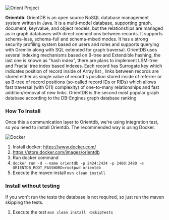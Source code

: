 
![Orient Project](https://github.com/JNOSQL/jnosql-site/blob/master/assets/img/logos/orientdb.png)


**Orientdb**: OrientDB is an open source NoSQL database management system written in Java. It is a multi-model database, supporting graph, document, key/value, and object models, but the relationships are managed as in graph databases with direct connections between records. It supports schema-less, schema-full and schema-mixed modes. It has a strong security profiling system based on users and roles and supports querying with Gremlin along with SQL extended for graph traversal. OrientDB uses several indexing mechanisms based on B-tree and Extendible hashing, the last one is known as "hash index", there are plans to implement LSM-tree and Fractal tree index based indexes. Each record has Surrogate key which indicates position of record inside of Array list , links between records are stored either as single value of record's position stored inside of referrer or as B-tree of record positions (so-called record IDs or RIDs) which allows fast traversal (with O(1) complexity) of one-to-many relationships and fast addition/removal of new links. OrientDB is the second most popular graph database according to the DB-Engines graph database ranking


### How To Install

Once this a communication layer to Orientdb, we're using integration test, so you need to install Orientdb. The recommended way is using Docker.

![Docker](https://www.docker.com/sites/default/files/horizontal_large.png)


1. Install docker: https://www.docker.com/
1. https://store.docker.com/images/orientdb
1. Run docker command
1. `docker run -d --name orientdb -p 2424:2424 -p 2480:2480 -e ORIENTDB_ROOT_PASSWORD=rootpwd orientdb`
1. Execute the maven install `mvn clean install`


### Install without testing


If you won't run the tests the database is not required, so just run the maven skipping the tests.

1. Execute the test `mvn clean install -DskipTests`
